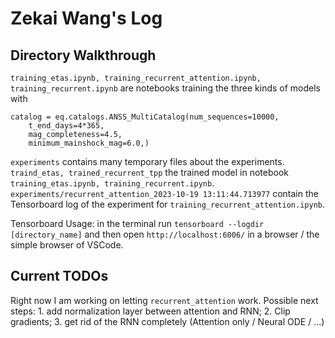 # Zekai Wang's Log

## Directory Walkthrough

```training_etas.ipynb, training_recurrent_attention.ipynb, training_recurrent.ipynb``` are notebooks training the three kinds of models with 
```
catalog = eq.catalogs.ANSS_MultiCatalog(num_sequences=10000,
    t_end_days=4*365,
    mag_completeness=4.5,
    minimum_mainshock_mag=6.0,)
```

```experiments``` contains many temporary files about the experiments. ```traind_etas, trained_recurrent_tpp``` the trained model in notebook ```training_etas.ipynb, training_recurrent.ipynb```. ```experiments/recurrent_attention_2023-10-19 13:11:44.713977``` contain the Tensorboard log of the experiment for ```training_recurrent_attention.ipynb```. 

Tensorboard Usage: in the terminal run ```tensorboard --logdir [directory_name]``` and then open ```http://localhost:6006/``` in a browser / the simple browser of VSCode. 


## Current TODOs

Right now I am working on letting ```recurrent_attention``` work. Possible next steps: 1. add normalization layer between attention and RNN; 2. Clip gradients; 3. get rid of the RNN completely (Attention only / Neural ODE / ...)